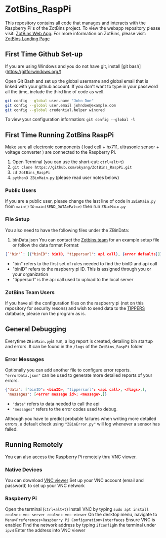 # ZotBins_RaspPi
This repository contains all code that manages and interacts with the Raspberry Pi's of the ZotBins project. To view the webapp repository please visit: [ZotBins Web App](https://github.com/caojoshua/ZotBins-Web-App). For more information on ZotBins, please visit: [ZotBins Landing Page](https://zotbins.github.io/)

## First Time Github Set-up
If you are using Windows and you do not have git, install [git bash] (https://gitforwindows.org/)

Open Git Bash and set up the global username and global email that is linked with your github account. If you don't want to type in your password all the time, include the third line of code as well.

```sh
git config --global user.name "John Doe"
git config --global user.email johndoe@example.com
git config --global credential.helper wincred
```
To view your configuration information: `git config --global -l`

## First Time Running ZotBins RaspPi

Make sure all electronic components ( load cell + hx711, ultrasonic sensor + voltage converter ) are connected to the Raspberry Pi. 
1) Open Terminal (you can use the short-cut: `ctrl+alt+t`)
2) `git clone https://github.com/okyang/ZotBins_RaspPi.git`
3) `cd ZotBins_RaspPi`
4) `python3 ZBinMain.py` (please read user notes below)

### Public Users
If you are a public user, please change the last line of code in `ZBinMain.py` from `main()` to `main(SEND_DATA=False)` then run `ZBinMain.py` 

### File Setup
You also need to have the following files under the ZBinData:
1) binData.json
You can contact the [Zotbins team](https://zotbins.github.io) for an example setup file or follow the data format
Format:
```json
{`"bin"`: [{"binID": binID, "tippersurl": api call}, {error defaults}]}
```
- "bin" refers to the first set of rules needed to find the binID and api call
- "binID" refers to the raspberry pi ID. This is assigned through you or your organization
- "tippersurl" is the api call used to upload to the local server

### ZotBins Team Users
If you have all the configuration files on the raspberry pi (not on this repository for security resons) and wish to send data to the [TIPPERS](http://tippersweb.ics.uci.edu/) database, please run the program as is.


## General Debugging
Everytime `ZBinMain.py`is run, a log report is created, detailing bin startup and errors. It can be found in the `/logs` of the `ZotBins_RaspPi` folder

### Error Messages
Optionally you can add another file to configure error reports.
`"errorData.json"` can be used to generate more detailed reports of your errors.
```json
{"data": ["binID": <binID>, "tippersurl": <api call>, <flags>,],
 "messages": [<error message id>: <message>,]}
```
- `"data"` refers to data needed to call the api
- `"messages"` refers to the error codes used to debug.

Although you have to predict probable failures when writing more detailed errors, a default check using `"ZBinError.py"` will log whenever a sensor has failed.


## Running Remotely
You can also access the Raspberry Pi remotely thru VNC viewer.

### Native Devices
You can download [VNC viewer](https://www.realvnc.com/en/connect/download/viewer/)
Set up your VNC account (email and password) to set up your VNC network

### Raspberry Pi
Open the terminal (`ctrl+alt+t`)
Install VNC by typing `sudo apt install realvnc-vnc-server realvnc-vnc-viewer`
On the desktop menu, navigate to `Menu>Preferences>Raspberry Pi Configuration>Interfaces`
Ensure VNC is enabled
Find the network address by typing `ifconfig`in the terminal under `ipv4`
Enter the address into VNC viewer
